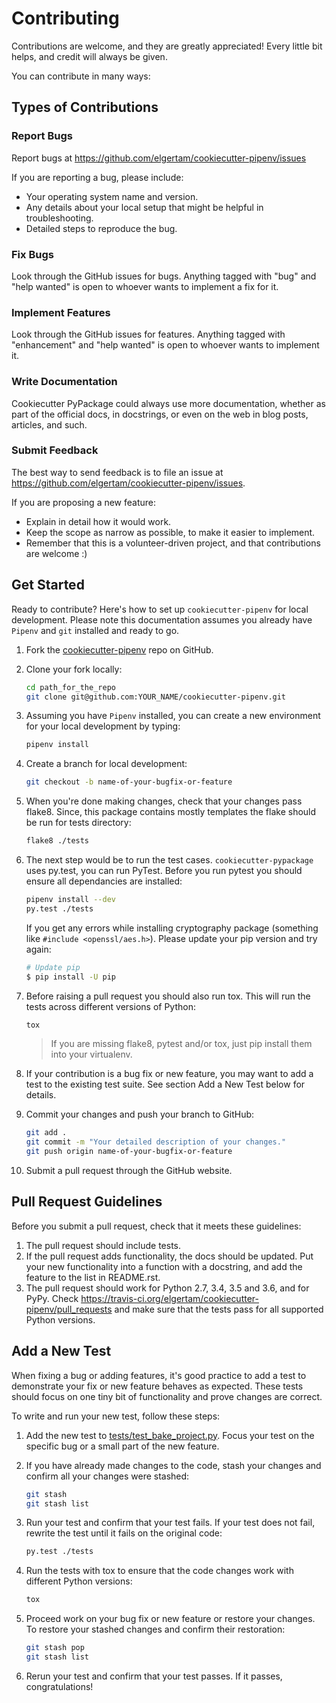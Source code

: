 # Contributing

Contributions are welcome, and they are greatly appreciated! Every little bit helps, and credit will always be given.

You can contribute in many ways:

## Types of Contributions

### Report Bugs

Report bugs at <https://github.com/elgertam/cookiecutter-pipenv/issues>

If you are reporting a bug, please include:

- Your operating system name and version.
- Any details about your local setup that might be helpful in troubleshooting.
- Detailed steps to reproduce the bug.

### Fix Bugs

Look through the GitHub issues for bugs. Anything tagged with \"bug\" and \"help wanted\" is open to whoever wants to implement a fix for it.

### Implement Features

Look through the GitHub issues for features. Anything tagged with \"enhancement\" and \"help wanted\" is open to whoever wants to implement it.

### Write Documentation

Cookiecutter PyPackage could always use more documentation, whether as part of the official docs, in docstrings, or even on the web in blog posts, articles, and such.

### Submit Feedback

The best way to send feedback is to file an issue at <https://github.com/elgertam/cookiecutter-pipenv/issues>.

If you are proposing a new feature:

- Explain in detail how it would work.
- Keep the scope as narrow as possible, to make it easier to implement.
- Remember that this is a volunteer-driven project, and that contributions are welcome :)

## Get Started

Ready to contribute? Here\'s how to set up `cookiecutter-pipenv` for local development. Please note this documentation assumes you already have `Pipenv` and `git` installed and ready to go.

1. Fork the [cookiecutter-pipenv](https://github.com/elgertam/cookiecutter-pipenv) repo on GitHub.

2. Clone your fork locally:

    ```bash
    cd path_for_the_repo
    git clone git@github.com:YOUR_NAME/cookiecutter-pipenv.git
    ```

3. Assuming you have `Pipenv` installed, you can create a new environment for your local development by typing:

    ```bash
    pipenv install
    ```

4. Create a branch for local development:

    ```bash
    git checkout -b name-of-your-bugfix-or-feature
    ```

5. When you\'re done making changes, check that your changes pass flake8. Since, this package contains mostly templates the flake should be run for tests directory:

    ```bash
    flake8 ./tests
    ```

6. The next step would be to run the test cases. `cookiecutter-pypackage` uses py.test, you can run PyTest. Before you run pytest you should ensure all dependancies are installed:

    ```bash
    pipenv install --dev
    py.test ./tests
    ```

    If you get any errors while installing cryptography package (something like `#include <openssl/aes.h>`). Please update your pip version and try again:

    ```bash
    # Update pip
    $ pip install -U pip
    ```

7. Before raising a pull request you should also run tox. This will run the tests across different versions of Python:

    ```bash
    tox
    ```

    > If you are missing flake8, pytest and/or tox, just pip install them into your virtualenv.

8. If your contribution is a bug fix or new feature, you may want to
    add a test to the existing test suite. See section Add a New Test
    below for details.

9. Commit your changes and push your branch to GitHub:

    ```bash
    git add .
    git commit -m "Your detailed description of your changes."
    git push origin name-of-your-bugfix-or-feature
    ```

10. Submit a pull request through the GitHub website.

## Pull Request Guidelines

Before you submit a pull request, check that it meets these guidelines:

1. The pull request should include tests.
2. If the pull request adds functionality, the docs should be updated. Put your new functionality into a function with a docstring, and add the feature to the list in README.rst.
3. The pull request should work for Python 2.7, 3.4, 3.5 and 3.6, and for PyPy. Check <https://travis-ci.org/elgertam/cookiecutter-pipenv/pull_requests> and make sure that the tests pass for all supported Python versions.

## Add a New Test

When fixing a bug or adding features, it\'s good practice to add a test to demonstrate your fix or new feature behaves as expected. These tests should focus on one tiny bit of functionality and prove changes are correct.

To write and run your new test, follow these steps:

1. Add the new test to [tests/test\_bake\_project.py](https://github.com/elgertam/cookiecutter-pipenv/blob/master/tests/test_bake_project.py). Focus your test on the specific bug or a small part of the new feature.

2. If you have already made changes to the code, stash your changes and confirm all your changes were stashed:

    ```bash
    git stash
    git stash list
    ```

3. Run your test and confirm that your test fails. If your test does not fail, rewrite the test until it fails on the original code:

    ```bash
    py.test ./tests
    ```

4. Run the tests with tox to ensure that the code changes work with different Python versions:

    ```bash
    tox
    ```

5. Proceed work on your bug fix or new feature or restore your changes. To restore your stashed changes and confirm their restoration:

    ```bash
    git stash pop
    git stash list
    ```

6. Rerun your test and confirm that your test passes. If it passes, congratulations!
